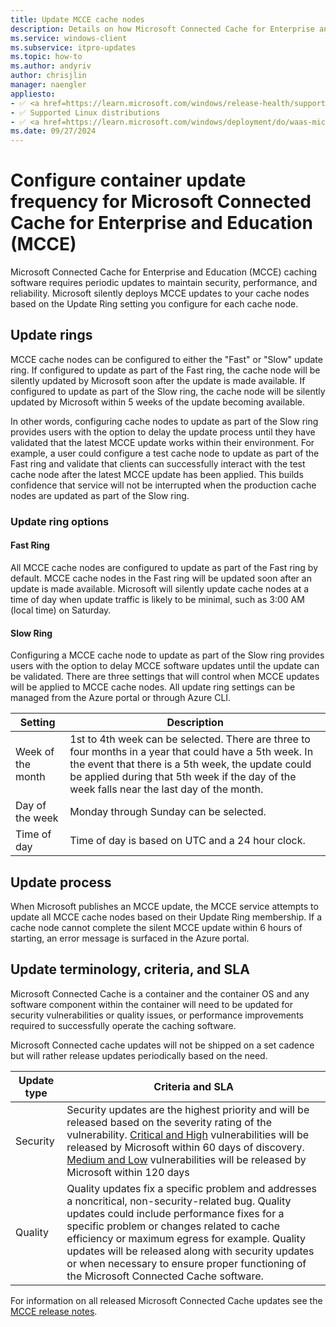 ```yaml
---
title: Update MCCE cache nodes
description: Details on how Microsoft Connected Cache for Enterprise and Education (MCCE) cache nodes are updated by Microsoft.
ms.service: windows-client
ms.subservice: itpro-updates
ms.topic: how-to
ms.author: andyriv
author: chrisjlin
manager: naengler
appliesto: 
- ✅ <a href=https://learn.microsoft.com/windows/release-health/supported-versions-windows-client target=_blank>Windows 11</a>
- ✅ Supported Linux distributions
- ✅ <a href=https://learn.microsoft.com/windows/deployment/do/waas-microsoft-connected-cache target=_blank>Microsoft Connected Cache for Enterprise and Education</a> 
ms.date: 09/27/2024
---
```

# Configure container update frequency for Microsoft Connected Cache for Enterprise and Education (MCCE)

Microsoft Connected Cache for Enterprise and Education (MCCE) caching software requires periodic updates to maintain security, performance, and reliability. Microsoft silently deploys MCCE updates to your cache nodes based on the Update Ring setting you configure for each cache node.

## Update rings

MCCE cache nodes can be configured to either the "Fast" or "Slow" update ring. If configured to update as part of the Fast ring, the cache node will be silently updated by Microsoft soon after the update is made available. If configured to update as part of the Slow ring, the cache node will be silently updated by Microsoft within 5 weeks of the update becoming available.

In other words, configuring cache nodes to update as part of the Slow ring provides users with the option to delay the update process until they have validated that the latest MCCE update works within their environment. For example, a user could configure a test cache node to update as part of the Fast ring and validate that clients can successfully interact with the test cache node after the latest MCCE update has been applied. This builds confidence that service will not be interrupted when the production cache nodes are updated as part of the Slow ring.

### Update ring options

#### Fast Ring
All MCCE cache nodes are configured to update as part of the Fast ring by default. MCCE cache nodes in the Fast ring will be updated soon after an update is made available. Microsoft will silently update cache nodes at a time of day when update traffic is likely to be minimal, such as 3:00 AM (local time) on Saturday.

#### Slow Ring
Configuring a MCCE cache node to update as part of the Slow ring provides users with the option to delay MCCE software updates until the update can be validated. There are three settings that will control when MCCE updates will be applied to MCCE cache nodes. All update ring settings can be managed from the Azure portal or through Azure CLI.

| Setting | Description |
| --- | --- |
| Week of the month | 1st to 4th week can be selected. There are three to four months in a year that could have a 5th week. In the event that there is a 5th week, the update could be applied during that 5th week if the day of the week falls near the last day of the month.|
| Day of the week | Monday through Sunday can be selected. |
| Time of day | Time of day is based on UTC and a 24 hour clock. |

## Update process

When Microsoft publishes an MCCE update, the MCCE service attempts to update all MCCE cache nodes based on their Update Ring membership. If a cache node cannot complete the silent MCCE update within 6 hours of starting, an error message is surfaced in the Azure portal.

## Update terminology, criteria, and SLA

Microsoft Connected Cache is a container and the container OS and any software component within the container will need to be updated for security vulnerabilities or quality issues, or performance improvements required to successfully operate the caching software.

Microsoft Connected cache updates will not be shipped on a set cadence but will rather release updates periodically based on the need.

| Update type | Criteria and SLA |
| --- | --- |
| Security | Security updates are the highest priority and will be released based on the severity rating of the vulnerability. [Critical and High](https://nvd.nist.gov/vuln-metrics/cvss) vulnerabilities will be released by Microsoft within 60 days of discovery. [Medium and Low](https://nvd.nist.gov/vuln-metrics/cvss) vulnerabilities will be released by Microsoft within 120 days |
| Quality | Quality updates fix a specific problem and addresses a noncritical, non-security-related bug. Quality updates could include performance fixes for a specific problem or changes related to cache efficiency or maximum egress for example. Quality updates will be released along with security updates or when necessary to ensure proper functioning of the Microsoft Connected Cache software. |

For information on all released Microsoft Connected Cache updates see the [MCCE release notes](mcc-ent-release-notes.md).
